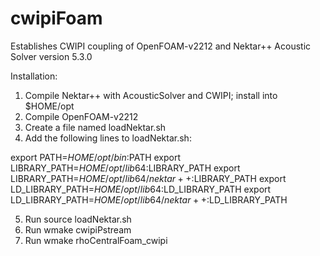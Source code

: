 # cwipiFoam
Establishes CWIPI coupling of OpenFOAM-v2212 and Nektar++ Acoustic Solver version 5.3.0

Installation:  
1) Compile Nektar++ with AcousticSolver and CWIPI; install into $HOME/opt  
2) Compile OpenFOAM-v2212
3) Create a file named loadNektar.sh
4) Add the following lines to loadNektar.sh:

export PATH=$HOME/opt/bin:$PATH
export LIBRARY_PATH=$HOME/opt/lib64:$LIBRARY_PATH
export LIBRARY_PATH=$HOME/opt/lib64/nektar++:$LIBRARY_PATH
export LD_LIBRARY_PATH=$HOME/opt/lib64:$LD_LIBRARY_PATH
export LD_LIBRARY_PATH=$HOME/opt/lib64/nektar++:$LD_LIBRARY_PATH

5) Run source loadNektar.sh
7) Run wmake cwipiPstream
8) Run wmake rhoCentralFoam_cwipi
